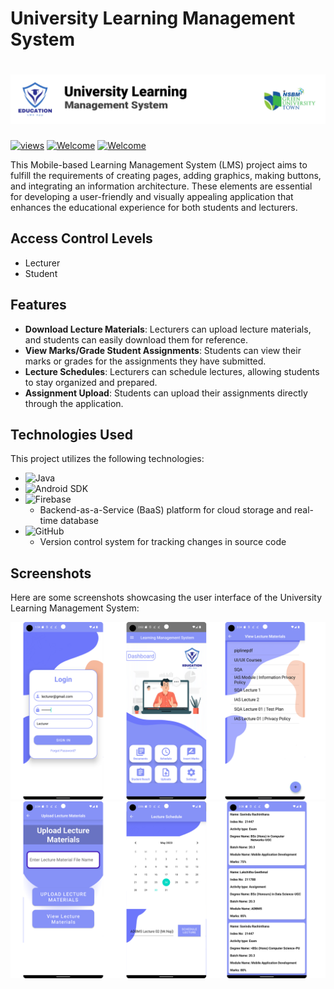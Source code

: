 # University Learning Management System
# <img src="Project Content/MAD_LMS-cover.jpg"> 

<a href="#"><img alt="views" title="Github views" src="https://komarev.com/ghpvc/?username=lakshithaonline&style=flat" width="125"/></a>
[![Welcome](https://img.shields.io/badge/NSBM%20Green%20University-Welcome-brightgreen)](#) 
[![Welcome](https://img.shields.io/badge/Mobile%20Application%20Development-Final%20Project-orange)](#)

This Mobile-based Learning Management System (LMS) project aims to fulfill the requirements of creating pages, adding graphics, making buttons, and integrating an information architecture. These elements are essential for developing a user-friendly and visually appealing application that enhances the educational experience for both students and lecturers.

## Access Control Levels

- Lecturer
- Student

## Features

- **Download Lecture Materials**: Lecturers can upload lecture materials, and students can easily download them for reference.
- **View Marks/Grade Student Assignments**: Students can view their marks or grades for the assignments they have submitted.
- **Lecture Schedules**: Lecturers can schedule lectures, allowing students to stay organized and prepared.
- **Assignment Upload**: Students can upload their assignments directly through the application.

## Technologies Used

This project utilizes the following technologies:

- ![Java](https://img.shields.io/badge/-Java-orange?logo=java&logoColor=white&labelColor=007396)
- ![Android SDK](https://img.shields.io/badge/-Android%20SDK-green?logo=android&logoColor=white&labelColor=3DDC84)
- ![Firebase](https://img.shields.io/badge/-Firebase-yellow?logo=firebase&logoColor=white&labelColor=FFCA28)
  - Backend-as-a-Service (BaaS) platform for cloud storage and real-time database
- ![GitHub](https://img.shields.io/badge/-GitHub-black?logo=github&logoColor=white&labelColor=181717)
  - Version control system for tracking changes in source code

## Screenshots

Here are some screenshots showcasing the user interface of the University Learning Management System:

<img src="Project Content/pic1.png"> 
<img src="Project Content/pic2.png"> 
